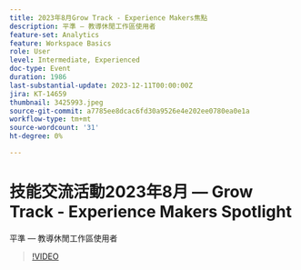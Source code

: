 ```yaml
---
title: 2023年8月Grow Track - Experience Makers焦點
description: 平準 — 教導休閒工作區使用者
feature-set: Analytics
feature: Workspace Basics
role: User
level: Intermediate, Experienced
doc-type: Event
duration: 1986
last-substantial-update: 2023-12-11T00:00:00Z
jira: KT-14659
thumbnail: 3425993.jpeg
source-git-commit: a7785ee8dcac6fd30a9526e4e202ee0780ea0e1a
workflow-type: tm+mt
source-wordcount: '31'
ht-degree: 0%

---
```



# 技能交流活動2023年8月 — Grow Track - Experience Makers Spotlight

平準 — 教導休閒工作區使用者

>[!VIDEO](https://video.tv.adobe.com/v/3425993/?learn=on)
